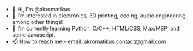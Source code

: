 - 👋 Hi, I’m @akromatikus
- 👀 I’m interested in electronics, 3D printing, coding, audio engineering, among other things!
- 🌱 I’m currently learning Python, C/C++, HTML/CSS, Max/MSP, and some Javascript. 
- 📫 How to reach me - email: akromatikus.contact@gmail.com

<!---
akromatikus/akromatikus is a ✨ special ✨ repository because its `README.md` (this file) appears on your GitHub profile.
You can click the Preview link to take a look at your changes.
--->
